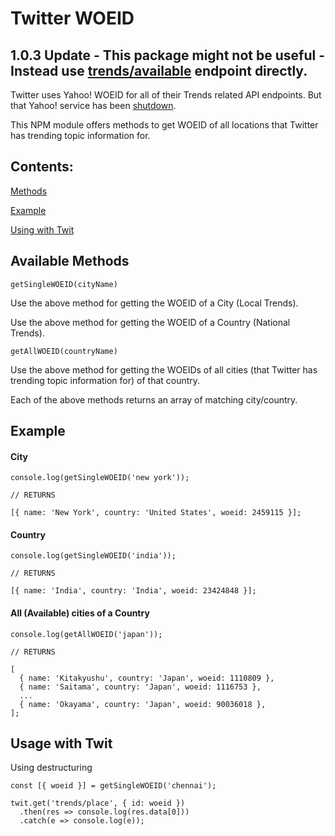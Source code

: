 # Twitter WOEID

## 1.0.3 Update - This package might not be useful - Instead use [trends/available](https://developer.twitter.com/en/docs/twitter-api/v1/trends/locations-with-trending-topics/api-reference/get-trends-available) endpoint directly.

Twitter uses Yahoo! WOEID for all of their Trends related API endpoints. But that Yahoo! service has been [shutdown](https://developer.twitter.com/en/docs/twitter-api/v1/trends/locations-with-trending-topics/api-reference/get-trends-available).

This NPM module offers methods to get WOEID of all locations that Twitter has trending topic information for.

## Contents:

[Methods](#available-methods)

[Example](#example)

[Using with Twit](#usage-with-twit)

## Available Methods

```JS
getSingleWOEID(cityName)
```

Use the above method for getting the WOEID of a City (Local Trends).

Use the above method for getting the WOEID of a Country (National Trends).

```JS
getAllWOEID(countryName)
```

Use the above method for getting the WOEIDs of all cities (that Twitter has trending topic information for) of that country.

Each of the above methods returns an array of matching city/country.

## Example

#### City

```JS
console.log(getSingleWOEID('new york'));

// RETURNS

[{ name: 'New York', country: 'United States', woeid: 2459115 }];
```

#### Country

```JS
console.log(getSingleWOEID('india'));

// RETURNS

[{ name: 'India', country: 'India', woeid: 23424848 }];
```

#### All (Available) cities of a Country

```JS
console.log(getAllWOEID('japan'));

// RETURNS

[
  { name: 'Kitakyushu', country: 'Japan', woeid: 1110809 },
  { name: 'Saitama', country: 'Japan', woeid: 1116753 },
  ...
  { name: 'Okayama', country: 'Japan', woeid: 90036018 },
];
```

## Usage with Twit

Using destructuring

```JS
const [{ woeid }] = getSingleWOEID('chennai');

twit.get('trends/place', { id: woeid })
  .then(res => console.log(res.data[0]))
  .catch(e => console.log(e));
```
